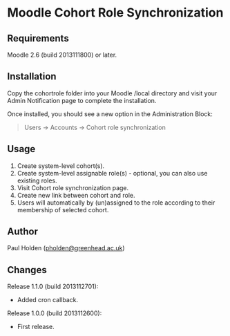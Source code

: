 Moodle Cohort Role Synchronization
==================================

Requirements
------------
Moodle 2.6 (build 2013111800) or later.

Installation
------------
Copy the cohortrole folder into your Moodle /local directory and visit your Admin Notification page to complete the installation.

Once installed, you should see a new option in the Administration Block:

> Users -> Accounts -> Cohort role synchronization

Usage
-----
1. Create system-level cohort(s).
2. Create system-level assignable role(s) - optional, you can also use existing roles.
3. Visit Cohort role synchronization page.
4. Create new link between cohort and role.
5. Users will automatically by (un)assigned to the role according to their membership of selected cohort.

Author
------
Paul Holden (pholden@greenhead.ac.uk)

Changes
-------
Release 1.1.0 (build 2013112701):
- Added cron callback.

Release 1.0.0 (build 2013112600):
- First release.
